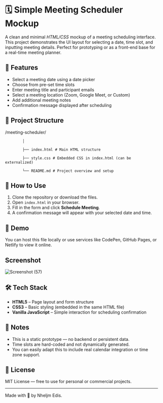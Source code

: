 # 🗓️ Simple Meeting Scheduler Mockup

A clean and minimal *HTML/CSS* mockup of a meeting scheduling interface. This project demonstrates the UI layout for selecting a date, time slot, and inputting meeting details. Perfect for prototyping or as a front-end base for a real-time meeting planner.

## 🔧 Features

- Select a meeting date using a date picker
- Choose from pre-set time slots
- Enter meeting title and participant emails
- Select a meeting location (Zoom, Google Meet, or Custom)
- Add additional meeting notes
- Confirmation message displayed after scheduling

## 📂 Project Structure

/meeting-scheduler/
            
            │
            
            ├── index.html # Main HTML structure
            
            ├── style.css # Embedded CSS in index.html (can be externalized)
            
            └── README.md # Project overview and setup


## 🚀 How to Use

1. Clone the repository or download the files.
2. Open `index.html` in your browser.
3. Fill in the form and click **Schedule Meeting**.
4. A confirmation message will appear with your selected date and time.

## 🧪 Demo

You can host this file locally or use services like CodePen, GitHub Pages, or Netlify to view it online.

## Screenshot

![Screenshot (57)](https://github.com/user-attachments/assets/5d5ecd7c-6d94-4cf5-89b2-a62d130ff4e6)


## 🛠️ Tech Stack

- **HTML5** – Page layout and form structure
- **CSS3** – Basic styling (embedded in the same HTML file)
- **Vanilla JavaScript** – Simple interaction for scheduling confirmation

## 📌 Notes

- This is a static prototype — no backend or persistent data.
- Time slots are hard-coded and not dynamically generated.
- You can easily adapt this to include real calendar integration or time zone support.

## 📄 License

MIT License — free to use for personal or commercial projects.

---

Made with 💙 by Nheljm Edis.

